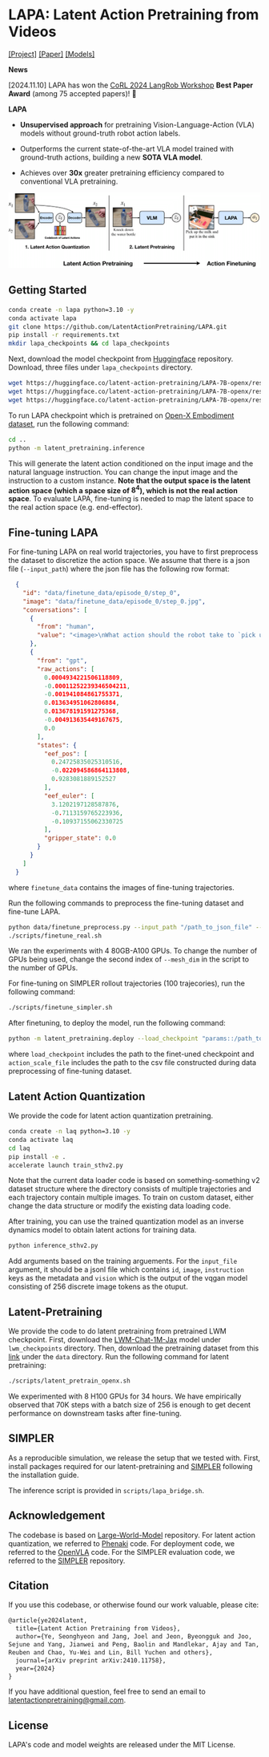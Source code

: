 # LAPA: Latent Action Pretraining from Videos
[[Project]](https://latentactionpretraining.github.io/)
[[Paper]](https://arxiv.org/abs/2410.11758)
[[Models]](https://huggingface.co/latent-action-pretraining/LAPA-7B-openx)

**News**

[2024.11.10] LAPA has won the [CoRL 2024 LangRob Workshop](https://sites.google.com/view/langrob-corl24/) **Best Paper Award** (among 75 accepted papers)! 🥳

**LAPA** 

- **Unsupervised approach** for pretraining Vision-Language-Action (VLA) models without ground-truth robot action labels.

- Outperforms the current state-of-the-art VLA model trained with ground-truth actions, building a new **SOTA VLA model**.

- Achieves over **30x** greater pretraining efficiency compared to conventional VLA pretraining.

<div align="center">
  <img src="./imgs/latent_action_pretraining.png"/>
</div>


## Getting Started 

```bash
conda create -n lapa python=3.10 -y
conda activate lapa
git clone https://github.com/LatentActionPretraining/LAPA.git
pip install -r requirements.txt 
mkdir lapa_checkpoints && cd lapa_checkpoints
```
Next, download the model checkpoint from [Huggingface](https://huggingface.co/latent-action-pretraining/LAPA-7B-openx) repository. Download, three files under `lapa_checkpoints` directory. 

```bash
wget https://huggingface.co/latent-action-pretraining/LAPA-7B-openx/resolve/main/tokenizer.model
wget https://huggingface.co/latent-action-pretraining/LAPA-7B-openx/resolve/main/vqgan
wget https://huggingface.co/latent-action-pretraining/LAPA-7B-openx/resolve/main/params
```

To run LAPA checkpoint which is pretrained on [Open-X Embodiment dataset](https://arxiv.org/abs/2310.08864), run the following command:
```bash
cd ..
python -m latent_pretraining.inference
```
This will generate the latent action conditioned on the input image and the natural language instruction.
You can change the input image and the instruction to a custom instance. **Note that the output space is the latent action space (which a space size of $8^4$), which is not the real action space**. To evaluate LAPA, fine-tuning is needed to map the latent space to the real action space (e.g. end-effector).

## Fine-tuning LAPA 
For fine-tuning LAPA on real world trajectories, you have to first preprocess the dataset to discretize the action space. We assume that there is a json file (`--input_path`) where the json file has the following row format:
```json
  {
    "id": "data/finetune_data/episode_0/step_0",
    "image": "data/finetune_data/episode_0/step_0.jpg",
    "conversations": [
      {
        "from": "human",
        "value": "<image>\nWhat action should the robot take to `pick up the milk and put it in the sink`"
      },
      {
        "from": "gpt",
        "raw_actions": [
          0.0004934221506118809,
          -0.00011252239346504211,
          -0.001941084861755371,
          0.013634951062806884,
          0.013678191591275368,
          -0.004913635449167675,
          0.0
        ],
        "states": {
          "eef_pos": [
            0.24725835025310516,
            -0.022094586864113808,
            0.9283081889152527
          ],
          "eef_euler": [
            3.1202197128587876,
            -0.7113159765223936,
            -0.10937155062330725
          ],
          "gripper_state": 0.0
        }
      }
    ]
  }
```
where `finetune_data` contains the images of fine-tuning trajectories.

Run the following commands to preprocess the fine-tuning dataset and fine-tune LAPA.
```bash
python data/finetune_preprocess.py --input_path "/path_to_json_file" --output_filename "data/real_finetune.jsonl" --csv_filename "data/real_finetune.csv"
./scripts/finetune_real.sh
```
We ran the experiments with 4 80GB-A100 GPUs. To change the number of GPUs being used, change the second index of `--mesh_dim` in the script to the number of GPUs.

For fine-tuning on SIMPLER rollout trajectories (100 trajecories), run the following command:
```bash
./scripts/finetune_simpler.sh
```

After finetuning, to deploy the model, run the following command:
```bash
python -m latent_pretraining.deploy --load_checkpoint "params::/path_to_the_finetuned_ckpt" --action_scale_file "data/real_finetune.csv"
```
where `load_checkpoint` includes the path to the finet-uned checkpoint and `action_scale_file` includes the path to the csv file constructed during data preprocessing of fine-tuning dataset.
 
## Latent Action Quantization 
We provide the code for latent action quantization pretraining.
```bash
conda create -n laq python=3.10 -y
conda activate laq
cd laq
pip install -e .
accelerate launch train_sthv2.py
```
Note that the current data loader code is based on something-something v2 dataset structure where the directory consists of multiple trajectories and each trajectory contain multiple images. To train on custom dataset, either change the data structure or modify the existing data loading code. 

After training, you can use the trained quantization model as an inverse dynamics model to obtain latent actions for training data. 

```bash
python inference_sthv2.py
```
Add arguments based on the training arguements. For the `input_file` argument, it should be a jsonl file which contains `id`, `image`, `instruction` keys as the metadata and `vision` which is the output of the vqgan model consisting of 256 discrete image tokens as the otuput.


## Latent-Pretraining 
We provide the code to do latent pretraining from pretrained LWM checkpoint. First, download the [LWM-Chat-1M-Jax](https://huggingface.co/LargeWorldModel/LWM-Chat-1M-Jax) model under `lwm_checkpoints` directory. Then, download the pretraining dataset from this [link](https://huggingface.co/latent-action-pretraining/LAPA-7B-openx/resolve/main/latent_action_pretraining_openx.jsonl) under the `data` directory. Run the following command for latent pretraining:
```bash
./scripts/latent_pretrain_openx.sh
```
We experimented with 8 H100 GPUs for 34 hours. We have empirically observed that 70K steps with a batch size of 256 is enough to get decent performance on downstream tasks after fine-tuning.

## SIMPLER
As a reproducible simulation, we release the setup that we tested with. First, install packages required for our latent-pretraining and [SIMPLER](https://github.com/simpler-env/SimplerEnv) following the installation guide. 

The inference script is provided in `scripts/lapa_bridge.sh`.
## Acknowledgement 
The codebase is based on [Large-World-Model](https://github.com/LargeWorldModel/LWM) repository. For latent action quantization, we referred to [Phenaki](https://github.com/lucidrains/phenaki-pytorch) code. For deployment code, we referred to the [OpenVLA](https://github.com/openvla/openvla) code. For the SIMPLER evaluation code, we referred to the [SIMPLER](https://github.com/simpler-env/SimplerEnv) repository.


## Citation

If you use this codebase, or otherwise found our work valuable, please cite:
```
@article{ye2024latent,
  title={Latent Action Pretraining from Videos},
  author={Ye, Seonghyeon and Jang, Joel and Jeon, Byeongguk and Joo, Sejune and Yang, Jianwei and Peng, Baolin and Mandlekar, Ajay and Tan, Reuben and Chao, Yu-Wei and Lin, Bill Yuchen and others},
  journal={arXiv preprint arXiv:2410.11758},
  year={2024}
}
```

If you have additional question, feel free to send an email to latentactionpretraining@gmail.com.

## License

LAPA's code and model weights are released under the MIT License. 
